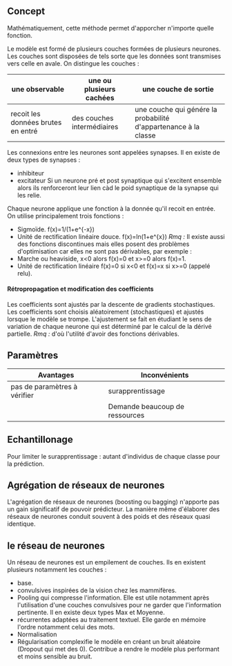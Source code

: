 ## Concept

Mathématiquement, cette méthode permet d'apporcher n'importe quelle fonction.

Le modèle est formé de plusieurs couches formées de plusieurs neurones. Les couches sont disposées de tels sorte que les données sont transmises vers celle en avale. On distingue les couches :

| une observable | une ou plusieurs cachées | une couche de sortie |
|---|---|---|
| recoit les données brutes en entré | des couches intermédiaires | une couche qui génére la probabilité d'appartenance à la classe |

Les connexions entre les neurones sont appelées synapses. Il en existe de deux types de synapses : 
* inhibiteur
* excitateur
Si un neurone pré et post synaptique qui s'excitent ensemble alors ils renforceront leur lien càd le poid synaptique de la synapse qui les relie.

Chaque neurone applique une fonction à la donnée qu'il recoit en entrée. On utilise principalement trois fonctions :
* Sigmoïde. f(x)=1/(1+e^{-x})
* Unité de rectification linéaire douce. f(x)=ln(1+e^{x})
_Rmq :_ Il existe aussi des fonctions discontinues mais elles posent des problèmes d'optimisation car elles ne sont pas dérivables, par exemple :
* Marche ou heaviside, x<0 alors f(x)=0 et x>=0 alors f(x)=1.
* Unité de rectification linéaire f(x)=0 si x<0 et f(x)=x si x>=0 (appelé relu).

#### Rétropropagation et modification des coefficients

Les coefficients sont ajustés par la descente de gradients stochastiques. Les coefficients sont choisis aléatoirement (stochastiques) et ajustés lorsque le modèle se trompe. L'ajustement se fait en étudiant le sens de variation de chaque neurone qui est déterminé par le calcul de la dérivé partielle. 
_Rmq :_ d'où l'utilité d'avoir des fonctions dérivables.

## Paramètres

| Avantages | Inconvénients |
|---|---|
| pas de paramètres à vérifier | surapprentissage |
| | Demande beaucoup de ressources|

## Echantillonage 

Pour limiter le surapprentissage : autant d'individus de chaque classe pour la prédiction.

## Agrégation de réseaux de neurones

L'agrégation de réseaux de neurones (boosting ou bagging) n'apporte pas un gain significatif de pouvoir prédicteur. La manière même d'élaborer des réseaux de neurones conduit souvent à des poids et des réseaux quasi identique.


## le réseau de neurones

Un réseau de neurones est un empilement de couches. Ils en existent plusieurs notamment les couches :
* base.
* convulsives inspirées de la vision chez les mammifères.
* Pooling qui compresse l'information. Elle est utile notamment après l'utilisation d'une couches convulsives pour ne garder que l'information pertinente. Il en existe deux types Max et Moyenne.
* récurrentes adaptées au traitement textuel. Elle garde en mémoire l'ordre notamment celui des mots. 
* Normalisation
* Régularisation complexifie le modèle en créant un bruit aléatoire (Dropout qui met des 0). Contribue a rendre le modèle plus performant et moins sensible au bruit.